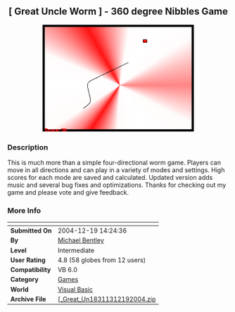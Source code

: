 ﻿<div align="center">

## \[ Great Uncle Worm \] \- 360 degree Nibbles Game

<img src="PIC20041210202066266.gif">
</div>

### Description

This is much more than a simple four-directional worm game. Players can move in all directions and can play in a variety of modes and settings. High scores for each mode are saved and calculated. Updated version adds music and several bug fixes and optimizations. Thanks for checking out my game and please vote and give feedback.
 
### More Info
 


<span>             |<span>
---                |---
**Submitted On**   |2004-12-19 14:24:36
**By**             |[Michael Bentley](https://github.com/Planet-Source-Code/PSCIndex/blob/master/ByAuthor/michael-bentley.md)
**Level**          |Intermediate
**User Rating**    |4.8 (58 globes from 12 users)
**Compatibility**  |VB 6\.0
**Category**       |[Games](https://github.com/Planet-Source-Code/PSCIndex/blob/master/ByCategory/games__1-38.md)
**World**          |[Visual Basic](https://github.com/Planet-Source-Code/PSCIndex/blob/master/ByWorld/visual-basic.md)
**Archive File**   |[\[\_Great\_Un18311312192004\.zip](https://github.com/Planet-Source-Code/michael-bentley-great-uncle-worm-360-degree-nibbles-game__1-57654/archive/master.zip)








